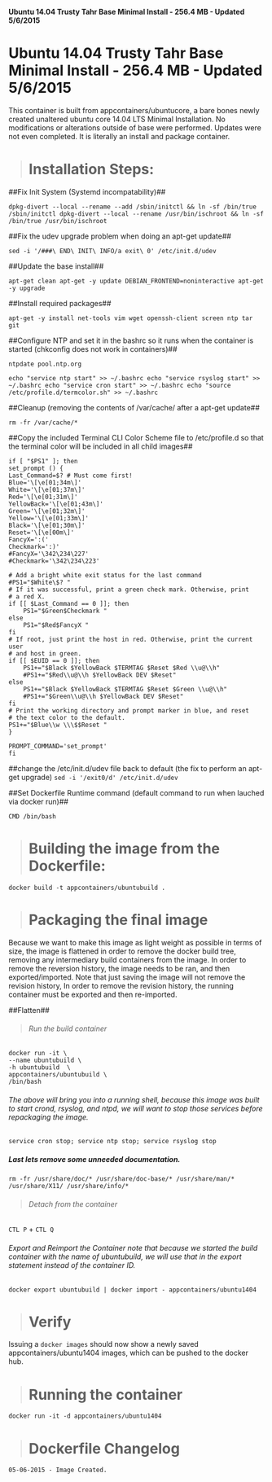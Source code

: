 **Ubuntu 14.04 Trusty Tahr Base Minimal Install - 256.4 MB - Updated 5/6/2015**

#  Ubuntu 14.04 Trusty Tahr Base Minimal Install - 256.4 MB - Updated 5/6/2015

This container is built from appcontainers/ubuntucore, a bare bones newly created unaltered ubuntu core 14.04 LTS Minimal Installation. No modifications or alterations outside of base were performed. Updates were not even completed. It is literally an install and package container.


># Installation Steps:

##Fix Init System (Systemd incompatability)##
   
   `dpkg-divert --local --rename --add /sbin/initctl && ln -sf /bin/true /sbin/initctl
   dpkg-divert --local --rename /usr/bin/ischroot && ln -sf /bin/true /usr/bin/ischroot`

##Fix the udev upgrade problem when doing an apt-get update##
   
   `sed -i '/###\ END\ INIT\ INFO/a exit\ 0' /etc/init.d/udev`

##Update the base install##
  
   `apt-get clean
   apt-get -y update
   DEBIAN_FRONTEND=noninteractive apt-get -y upgrade`

##Install required packages##

   `apt-get -y install net-tools vim wget openssh-client screen ntp tar git`


##Configure NTP and set it in the bashrc so it runs when the container is started (chkconfig does not work in containers)##

   `ntpdate pool.ntp.org`

   `echo "service ntp start" >> ~/.bashrc
   echo "service rsyslog start" >> ~/.bashrc
   echo "service cron start" >> ~/.bashrc
   echo "source /etc/profile.d/termcolor.sh" >> ~/.bashrc`


##Cleanup (removing the contents of /var/cache/ after a apt-get update##

   `rm -fr /var/cache/*`


##Copy the included Terminal CLI Color Scheme file to /etc/profile.d so that the terminal color will be included in all child images##

    if [ "$PS1" ]; then
    set_prompt () {
    Last_Command=$? # Must come first!
    Blue='\[\e[01;34m\]'
    White='\[\e[01;37m\]'
    Red='\[\e[01;31m\]'
    YellowBack='\[\e[01;43m\]'
    Green='\[\e[01;32m\]'
    Yellow='\[\e[01;33m\]'
    Black='\[\e[01;30m\]'
    Reset='\[\e[00m\]'
    FancyX=':('
    Checkmark=':)'
    #FancyX='\342\234\227'
    #Checkmark='\342\234\223'

    # Add a bright white exit status for the last command
    #PS1="$White\$? "
    # If it was successful, print a green check mark. Otherwise, print
    # a red X.
    if [[ $Last_Command == 0 ]]; then
        PS1="$Green$Checkmark "
    else
        PS1="$Red$FancyX "
    fi
    # If root, just print the host in red. Otherwise, print the current user
    # and host in green.
    if [[ $EUID == 0 ]]; then
        PS1+="$Black $YellowBack $TERMTAG $Reset $Red \\u@\\h"
        #PS1+="$Red\\u@\\h $YellowBack DEV $Reset"
    else
        PS1+="$Black $YellowBack $TERMTAG $Reset $Green \\u@\\h"
        #PS1+="$Green\\u@\\h $YellowBack DEV $Reset"
    fi
    # Print the working directory and prompt marker in blue, and reset
    # the text color to the default.
    PS1+="$Blue\\w \\\$$Reset "
    }
    
    PROMPT_COMMAND='set_prompt'
    fi

##change the /etc/init.d/udev file back to default (the fix to perform an apt-get upgrade)
   `sed -i '/exit0/d' /etc/init.d/udev`

##Set Dockerfile Runtime command (default command to run when lauched via docker run)##
    
    CMD /bin/bash

># Building the image from the Dockerfile:
    
   `docker build -t appcontainers/ubuntubuild .`


># Packaging the final image

Because we want to make this image as light weight as possible in terms of size, the image is flattened in order to remove the docker build tree, removing any intermediary build containers from the image. In order to remove the reversion history, the image needs to be ran, and then exported/imported. Note that just saving the image will not remove the revision history, In order to remove the revision history, the running container must be exported and then re-imported. 

##Flatten##

>###### Run the build container

    docker run -it \
    --name ubuntubuild \
    -h ubuntubuild  \
    appcontainers/ubuntubuild \
    /bin/bash
 
   
###### The above will bring you into a running shell, because this image was built to start crond, rsyslog, and ntpd, we will want to stop those services before repackaging the image. 


   `service cron stop; service ntp stop; service rsyslog stop`

##### Last lets remove some unneeded documentation.
   `rm -fr /usr/share/doc/* /usr/share/doc-base/* /usr/share/man/* /usr/share/X11/ /usr/share/info/*`

>###### Detach from the container
    
   `CTL P` + `CTL Q`


###### Export and Reimport the Container note that because we started the build container with the name of ubuntubuild, we will use that in the export statement instead of the container ID.

    
   `docker export ubuntubuild | docker import - appcontainers/ubuntu1404`

># Verify

Issuing a `docker images` should now show a newly saved appcontainers/ubuntu1404 images, which can be pushed to the docker hub.

># Running the container
    
   `docker run -it -d appcontainers/ubuntu1404`

># Dockerfile Changelog
    
    05-06-2015 - Image Created.
